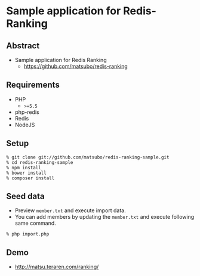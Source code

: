 Sample application for Redis-Ranking
===

Abstract
---
- Sample application for Redis Ranking
  - https://github.com/matsubo/redis-ranking

Requirements
---
- PHP
  - `>=5.5`
- php-redis
- Redis
- NodeJS



Setup
---

```
% git clone git://github.com/matsubo/redis-ranking-sample.git
% cd redis-ranking-sample
% npm install
% bower install
% composer install
```


Seed data
---

- Preview `member.txt` and execute import data.
- You can add members by updating the `member.txt` and execute following same command.

```
% php import.php
```


Demo
---
- http://matsu.teraren.com/ranking/


